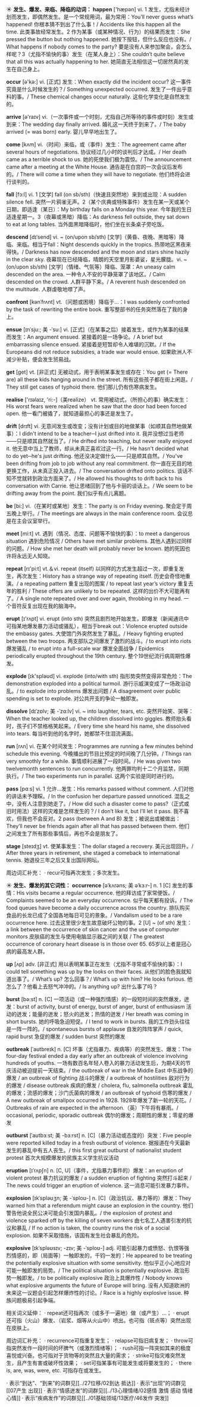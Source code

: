 ☀ <span class="category">**发生、爆发、来临、降临的动词：**</span>
<span class="vocabulary">**happen**</span> ['hæpən] 
<span class="definition">vi. 1 发生，尤指未经计划而发生，即偶然发生。是一个常规用词，最为常用：</span>You’ll never guess what’s happened! 你根本猜不到出了什么事！/ Accidents like this happen all the time. 此类事故经常发生。<span class="definition">2 作为某事（或某种情况、行为）的结果而发生：</span>She pressed the button but nothing happened. 她按下按钮，但什么反应也没有。/ What happens if nobody comes to the party? 要是没有人来参加聚会，会怎么样呢？<span class="definition">3（尤指不愉快的事）发生（在某人身上）：</span>She couldn’t quite believe that all this was actually happening to her. 她简直无法相信这一切居然真的发生在自己身上。 

<span class="vocabulary">**occur**</span> [ə'kə:] 
<span class="definition">vi. [正式] 发生：</span>When exactly did the incident occur? 这一事件究竟是什么时候发生的？/ Something unexpected occurred. 发生了一件出乎意料的事。/ These chemical changes occur naturally. 这些化学变化是自然发生的。

<span class="vocabulary">**arrive**</span> [ə'raɪv] 
<span class="definition">vi.（一次事件或一个时刻，尤指自己所等待的事件或时刻）发生或到来：</span>The wedding day finally arrived. 婚礼这一天终于到来了。/ The baby arrived (= was born) early. 婴儿早早地出生了。

<span class="vocabulary">**come**</span> [kʌm] 
<span class="definition">vi.（时间）来临，或（事件）发生：</span>The agreement came after several hours of negotiations. 协议经过几小时的谈判后才达成。/ Her death came as a terrible shock to us. 她的死使我们极为震惊。/ The announcement came after a meeting at the White House. 通告是在白宫的一次会议后发布的。/ There will come a time when they will have to negotiate. 他们终将会进行谈判的。

<span class="vocabulary">**fall**</span> [fɔ:l] 
<span class="definition">vi. 1 [文学] fall (on sb/sth)（快速且突然地）来到或出现：</span>A sudden silence fell. 突然一片鸦雀无声。<span class="definition">2（某个庆典或特殊事件）发生在某一天或某个日期，即适逢（某日）：</span>My birthday falls on a Monday this year. 今年我的生日适逢星期一。<span class="definition">3（夜幕或黑暗）降临：</span>As darkness fell outside, they sat down to eat at long tables. 当外面黑暗降临时，他们坐在长条桌子旁吃饭。
           
<span class="vocabulary">**descend**</span> [dɪˈsend]
<span class="definition">vi. ~ (on/upon sb/sth) [文学]（黄昏、夜晚、黑暗等）降临、来临。相当于fall：</span>Night descends quickly in the tropics. 热带地区黑夜来得快。/ Darkness has now descended and the moon and stars shine hazily in the clear sky. 夜幕现在已经降临，晴朗的天空里月影婆娑，星光朦胧。<span class="definition">vi. ~ (on/upon sb/sth) [文学]（情绪、气氛等）降临、笼罩：</span>An uneasy calm descended on the area. 一种令人不安的平静笼罩了该地区。/ Calm descended on the crowd. 人群平静下来。/ A reverent hush descended on the multitude. 人群虔敬地噤了声。            

<span class="vocabulary">**confront**</span> [kənˈfrʌnt]
<span class="definition">vt.（问题或困境）降临于…：</span>I was suddenly confronted by the task of rewriting the entire book. 重写整部书的任务突然落在了我的身上。          

<span class="vocabulary">**ensue**</span> [ɪnˈsju:; 美 -ˈsu:]
<span class="definition">vi. [正式]（在某事之后）接着发生，或作为某事的结果而发生：</span>An argument ensued. 紧接着的是一场争论。/ A brief but embarrassing silence ensued. 紧接着是短暂却令人难堪的沉默。/ If the Europeans did not reduce subsidies, a trade war would ensue. 如果欧洲人不减少补贴，便会发生贸易战。

<span class="vocabulary">**get**</span> [ɡet] 
<span class="definition">vt. [非正式] 无被动式，用于表明某事发生或存在：</span>You get (= There are) all these kids hanging around in the street. 所有这些孩子都在街上闲逛。/ They still get cases of typhoid there. 他们那儿仍有伤寒病发生。

<span class="vocabulary">**realise**</span> ['rɪəlaɪz, 'ri:-]（美realize）
<span class="definition">vt. 常用被动式，（所担心的事）确实发生：</span>His worst fears were realized when he saw that the door had been forced open. 他一看门被撬了，就知道最担心的事还是发生了。
           
<span class="vocabulary">**drift**</span> [drɪft]
<span class="definition">vi. 无意间发生或改变；没有计划或目的地做某事（如顺其自然地做某事）：</span>I didn't intend to be a teacher─I just drifted into it. 我并没想过当老师——只是顺其自然就当了。/ He drifted into teaching, but never really enjoyed it. 他无意中当上了教师，却从未真正喜欢过这一行。/ He hasn't decided what to do yet─he's just drifting. 他还没决定做什么——只是顺其自然。/ You've been drifting from job to job without any real commitment. 你一直在无目的地更换工作，从未真正投入进去。/ The conversation drifted onto politics. 谈话不知不觉就转到政治方面来了。/ He allowed his thoughts to drift back to his conversation with Carrie. 他让思绪回到了他与卡丽的谈话上。/ We seem to be drifting away from the point. 我们似乎有点儿离题。

<span class="vocabulary">**be**</span> [bi:] 
<span class="definition">vi.（在某时或某地）发生：</span>The party is on Friday evening. 聚会定于周五晚上举行。/ The meetings are always in the main conference room. 会议总是在主会议室举行。

<span class="vocabulary">**meet**</span> [mi:t] 
<span class="definition">vt. 遇到（情况、态度、问题等不愉快的事）：</span>to meet a dangerous situation 遇到危险情况 / Others have met similar problems. 其他人遇到过同样的问题。/ How she met her death will probably never be known. 她的死因也许将永远无人知晓。

<span class="vocabulary">**repeat**</span> [rɪ'pi:t] 
<span class="definition">vt.＆vi. repeat (itself) 以同样的方式发生超过一次，即重复发生，再次发生：</span>History has a strange way of repeating itself. 历史会奇怪地重演。/ a repeating pattern 重复出现的图案 / to repeat last year’s victory 重复去年的胜利 / These offers are unlikely to be repeated. 这样的出价不大可能再有了。/ A single note repeated over and over again, throbbing in my head. 一个音符反复出现在我的脑海中。

<span class="vocabulary">**erupt**</span> [ɪ'rʌpt] 
<span class="definition">vi. erupt (into sth) 突然且剧烈地开始发生，即爆发（新闻通讯中可指某地爆发暴力活动或骚乱），相当于break out：</span>Violence erupted outside the embassy gates. 大使馆门外突然发生了暴乱。/ Heavy fighting erupted between the two troops. 两支部队之间爆发了激烈的战斗。/ to erupt into riots 爆发骚乱 / to erupt into a full-scale war 爆发全面战争 / Epidemics periodically erupted throughout the 19th century. 整个19世纪流行病周期性爆发。

<span class="vocabulary">**explode**</span> [ɪk'spləʊd] 
<span class="definition">vi. explode (into/with sth) 指形势突然变得非常危险：</span>The demonstration exploded into a political turmoil. 游行示威演变成了一场政治动乱。/ to explode into problems 爆发出问题 / A disagreement over public spending is set to explode. 对公共开支的争论一触即发。
           
<span class="vocabulary">**dissolve**</span> [dɪˈzɒlv; 美 -ˈzɑ:lv]
<span class="definition">vi. ~ into laughter, tears, etc. 突然开始笑、哭等：</span>When the teacher looked up, the children dissolved into giggles. 教师抬头看时，孩子们不禁格格笑起来。/ Every time she heard his name, she dissolved into tears. 每当听到他的名字时，她都禁不住泪流满面。

<span class="vocabulary">**run**</span> [rʌn] 
<span class="definition">vi. 在某个时间发生：</span>Programmes are running a few minutes behind schedule this evening. 今晚播出的节目比预定的时间晚了几分钟。/ Things ran very smoothly for a while. 事情顺利进展了一段时间。/ He was given two twelvemonth sentences to run concurrently. 他两罪均判十二个月监禁，同期执行。/ The two experiments run in parallel. 这两个实验是同时进行的。

<span class="vocabulary">**pass**</span> [pɑːs] 
<span class="definition">vi. 1 允许…发生：</span>His remarks passed without comment. 人们对他的讲话未予理睬。/ In the confusion her departure passed unnoticed. 混乱之中，没有人注意到她走了。/ How did such a disaster come to pass?（正式或旧时用法）这样的灾难是怎样发生的？/ I don’t like it, but I’ll let it pass. 我不喜欢，但我也不会反对。<span class="definition">2 pass (between A and B) 发生；被说出或被做出：</span>They’ll never be friends again after all that has passed between them. 他们之间发生了所有那些事情后，再也不会是朋友了。

<span class="vocabulary">**stage**</span> [steɪdӡ] 
<span class="definition">vt. 使某事发生：</span>The dollar staged a recovery. 美元出现回升。/ After three years in retirement, she staged a comeback to international tennis. 她退役三年之后又复出国际网坛。

周边词汇补充：
· recur可指再次发生；多次发生。

☀ <span class="category">**发生、爆发的其它词性：**</span>
<span class="vocabulary">**occurrence**</span> [əˈkʌrəns; 美 əˈkɜ:r-]
<span class="definition">n. 1 [C] 发生的事情：</span>His visits became a regular occurrence. 他的拜访成了家常便饭。/ Complaints seemed to be an everyday occurrence. 似乎每天都有投诉。/ The food queues have become a daily occurrence across the country. 排队购买食品的长龙已成了全国各地每日可见的景象。/ Vandalism used to be a rare occurrence here. 过去这里很少发生故意破坏公物的事。<span class="definition">2 [U] ~ (of sth) 发生：</span>a link between the occurrence of skin cancer and the use of computer monitors 皮肤癌的发生与使用电脑显示器之间的关联 / The greatest occurrence of coronary heart disease is in those over 65. 65岁以上者是冠心病的最高发人群。

<span class="vocabulary">**up**</span> [ʌp] 
<span class="definition">adv. [非正式] 用以表明某事正在发生（尤指不寻常或不愉快的事）：</span>I could tell something was up by the looks on their faces. 从他们的脸色我就知道出事了。/ What’s up? 怎么回事？/ What’s up with him? He looks furious. 他怎么了？他看上去怒气冲冲的。/ Is anything up? 出什么事了吗？

<span class="vocabulary">**burst**</span> [bə:st] 
<span class="definition">n. [C] 一项活动（或一种强烈情感）的一段短时间的突然爆发，迸发：</span>burst of activity, burst of energy, burst of anger, burst of enthusiasm 活动的迸发；能量的迸发；怒火的迸发；热情的迸发 / Her breath was coming in short bursts. 她的呼吸急迫短促。/ I tend to work in bursts. 我的工作劲头往往是一阵一阵的。/ spontaneous bursts of applause 自发的阵阵掌声 / quick, rapid burst 急促的爆发 / sudden burst 突然的爆发
               
<span class="vocabulary">**outbreak**</span> [ˈaʊtbreɪk]
<span class="definition">n. [C] 坏事（尤指暴力、疾病等）的突然发生、爆发：</span>The four-day festival ended a day early after an outbreak of violence involving hundreds of youths. 一场有数百名年轻人卷入的暴力活动发生后，为期4天的节庆活动被迫提前一天结束。/ the outbreak of war in the Middle East 中东战争的爆发 / an outbreak of fighting 战斗的爆发 / a outbreak of hostilities 敌对行为的爆发 / disease outbreak 疾病的爆发 / cholera, flu, salmonella outbreak 霍乱的爆发；流感的爆发；沙门氏菌病的爆发 / an outbreak of typhoid 伤寒的爆发 / A new outbreak of smallpox occurred in 1928. 1928年爆发了新一轮的天花。/ Outbreaks of rain are expected in the afternoon.（英）下午将有暴雨。/ occasional, periodic, sporadic outbreak 偶尔的爆发；周期性的爆发；零星的爆发
           
<span class="vocabulary">**outburst**</span> [ˈaʊtbɜ:st; 美 -bɜ:rst]
<span class="definition">n. [C]（暴力活动或态度的）突发：</span>Five people were reported killed today in a fresh outburst of violence. 据报道在今天最新发生的暴乱中有五人丧生。/ this first great outburst of nationalist student protest 首次大规模爆发的民族主义学生抗议活动

<span class="vocabulary">**eruption**</span> [ɪˈrʌpʃn]
<span class="definition">n. [C, U]（事件，尤指暴力事件的）爆发：</span>an eruption of violent protest 暴力抗议的爆发 / a sudden eruption of fighting 突然打斗起来 / The news could trigger an eruption of violence. 这一消息可能引发暴力事件。
           
<span class="vocabulary">**explosion**</span> [ɪkˈspləʊʒn; 美 -ˈsploʊ-]
<span class="definition">n. [C]（政治抗议、暴力等的）爆发：</span>They warned him that a referendum might cause an explosion in the country. 他们警告他说全民公决可能会引发国内暴乱。/ the explosion of protest and violence sparked off by the killing of seven workers 由七名工人遇害引发的抗议和暴乱 / If no action is taken, the country runs the risk of a social explosion. 如果不采取措施，该国有发生社会暴乱的危险。
           
<span class="vocabulary">**explosive**</span> [ɪkˈspləʊsɪv; -zɪv; 美 -ˈsploʊ-]
<span class="definition">adj. 可能引起暴力或愤怒、仇恨等强烈情感的，即（局面等）一触即发的，千钧一发的：</span>He appeared to be treating the potentially explosive situation with some sensitivity. 他似乎正小心地应对可能一触即发的局势。/ The political situation is potentially explosive. 政治形势一触即发。/ to be politically explosive 政治上具爆炸性 / Nobody knows what explosive arguments the future of Europe will bring. 没有人知道欧洲的未来这一议题会引起怎样爆炸性的讨论。/ Race is a highly explosive issue. 种族问题极易引起争端。

相关词义延伸：
· repeat还可指再次（或多于一遍地）做（或产生）…；
· erupt还可指（火山）爆发、（岩浆、烟等从火山中）喷出。也可指（斑点等）突然出现在皮肤上。

周边词汇补充：
· recurrence可指重复发生；
· relapse可指旧病复发；
· throw可指突然发作一段时间的坏脾气（或激烈情绪等）；
· rush可指一阵突如其来的极度喜悦或兴奋。也可指对于货物等的突然且大量的需求；
· strike可指灾难突然发生，且产生有害或破坏性效果；
· set可指某事有可能发生或将要发生的；
· there is, are, was, were, etc. 可指存在或发生。

· 表示“到达”、“到来”的词群见[[../27位移/02到达 抵达]]
· 表示“出现”的词群见[[07产生 出现]]
· 表示“情感迸发”的词群见[[../13心理情绪/02感情 激情 感动 情绪 心情]]
· 表示“疾病发作”的词群见[[../01基础领域/13医疗/46发作 突发]]
